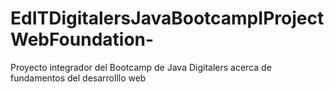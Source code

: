 # EdITDigitalersJavaBootcampIProjectWebFoundation-
Proyecto integrador del Bootcamp de Java Digitalers acerca de fundamentos del desarrolllo web
